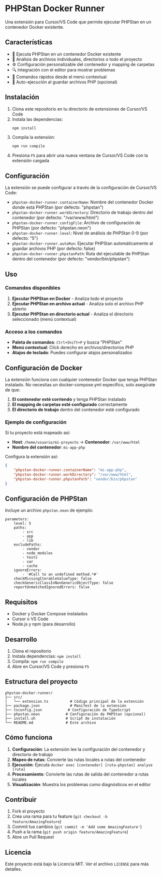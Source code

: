 # PHPStan Docker Runner

Una extensión para Cursor/VS Code que permite ejecutar PHPStan en un contenedor Docker existente.

## Características

- 🐳 Ejecuta PHPStan en un contenedor Docker existente
- 📁 Análisis de archivos individuales, directorios o todo el proyecto
- ⚙️ Configuración personalizable del contenedor y mapping de carpetas
- 🔍 Integración con el editor para mostrar problemas
- 🚀 Comandos rápidos desde el menú contextual
- 🔄 Auto-ejecución al guardar archivos PHP (opcional)

## Instalación

1. Clona este repositorio en tu directorio de extensiones de Cursor/VS Code
2. Instala las dependencias:
   ```bash
   npm install
   ```
3. Compila la extensión:
   ```bash
   npm run compile
   ```
4. Presiona `F5` para abrir una nueva ventana de Cursor/VS Code con la extensión cargada

## Configuración

La extensión se puede configurar a través de la configuración de Cursor/VS Code:

- `phpstan-docker-runner.containerName`: Nombre del contenedor Docker donde está PHPStan (por defecto: "phpstan")
- `phpstan-docker-runner.workDirectory`: Directorio de trabajo dentro del contenedor (por defecto: "/var/www/html")
- `phpstan-docker-runner.configFile`: Archivo de configuración de PHPStan (por defecto: "phpstan.neon")
- `phpstan-docker-runner.level`: Nivel de análisis de PHPStan 0-9 (por defecto: "5")
- `phpstan-docker-runner.autoRun`: Ejecutar PHPStan automáticamente al guardar archivos PHP (por defecto: false)
- `phpstan-docker-runner.phpstanPath`: Ruta del ejecutable de PHPStan dentro del contenedor (por defecto: "vendor/bin/phpstan")

## Uso

### Comandos disponibles

1. **Ejecutar PHPStan en Docker** - Analiza todo el proyecto
2. **Ejecutar PHPStan en archivo actual** - Analiza solo el archivo PHP abierto
3. **Ejecutar PHPStan en directorio actual** - Analiza el directorio seleccionado (menú contextual)

### Acceso a los comandos

- **Paleta de comandos**: `Ctrl+Shift+P` y busca "PHPStan"
- **Menú contextual**: Click derecho en archivos/directorios PHP
- **Atajos de teclado**: Puedes configurar atajos personalizados

## Configuración de Docker

La extensión funciona con cualquier contenedor Docker que tenga PHPStan instalado. No necesitas un docker-compose.yml específico, solo asegúrate de que:

1. **El contenedor esté corriendo** y tenga PHPStan instalado
2. **El mapping de carpetas esté configurado** correctamente
3. **El directorio de trabajo** dentro del contenedor esté configurado

### Ejemplo de configuración

Si tu proyecto está mapeado así:
- **Host**: `/home/usuario/mi-proyecto` → **Contenedor**: `/var/www/html`
- **Nombre del contenedor**: `mi-app-php`

Configura la extensión así:
```json
{
    "phpstan-docker-runner.containerName": "mi-app-php",
    "phpstan-docker-runner.workDirectory": "/var/www/html",
    "phpstan-docker-runner.phpstanPath": "vendor/bin/phpstan"
}
```

## Configuración de PHPStan

Incluye un archivo `phpstan.neon` de ejemplo:

```neon
parameters:
    level: 5
    paths:
        - src
        - app
        - lib
    excludePaths:
        - vendor
        - node_modules
        - tests
        - var
        - cache
    ignoreErrors:
        - '#Call to an undefined method.*#'
    checkMissingIterableValueType: false
    checkGenericClassInNonGenericObjectType: false
    reportUnmatchedIgnoredErrors: false
```

## Requisitos

- Docker y Docker Compose instalados
- Cursor o VS Code
- Node.js y npm (para desarrollo)

## Desarrollo

1. Clona el repositorio
2. Instala dependencias: `npm install`
3. Compila: `npm run compile`
4. Abre en Cursor/VS Code y presiona `F5`

## Estructura del proyecto

```
phpstan-docker-runner/
├── src/
│   └── extension.ts          # Código principal de la extensión
├── package.json              # Manifest de la extensión
├── tsconfig.json            # Configuración de TypeScript
├── phpstan.neon            # Configuración de PHPStan (opcional)
├── install.sh              # Script de instalación
└── README.md               # Este archivo
```

## Cómo funciona

1. **Configuración**: La extensión lee la configuración del contenedor y directorio de trabajo
2. **Mapeo de rutas**: Convierte las rutas locales a rutas del contenedor
3. **Ejecución**: Ejecuta `docker exec [contenedor] [ruta-phpstan] analyse [ruta]`
4. **Procesamiento**: Convierte las rutas de salida del contenedor a rutas locales
5. **Visualización**: Muestra los problemas como diagnósticos en el editor

## Contribuir

1. Fork el proyecto
2. Crea una rama para tu feature (`git checkout -b feature/AmazingFeature`)
3. Commit tus cambios (`git commit -m 'Add some AmazingFeature'`)
4. Push a la rama (`git push origin feature/AmazingFeature`)
5. Abre un Pull Request

## Licencia

Este proyecto está bajo la Licencia MIT. Ver el archivo `LICENSE` para más detalles.
